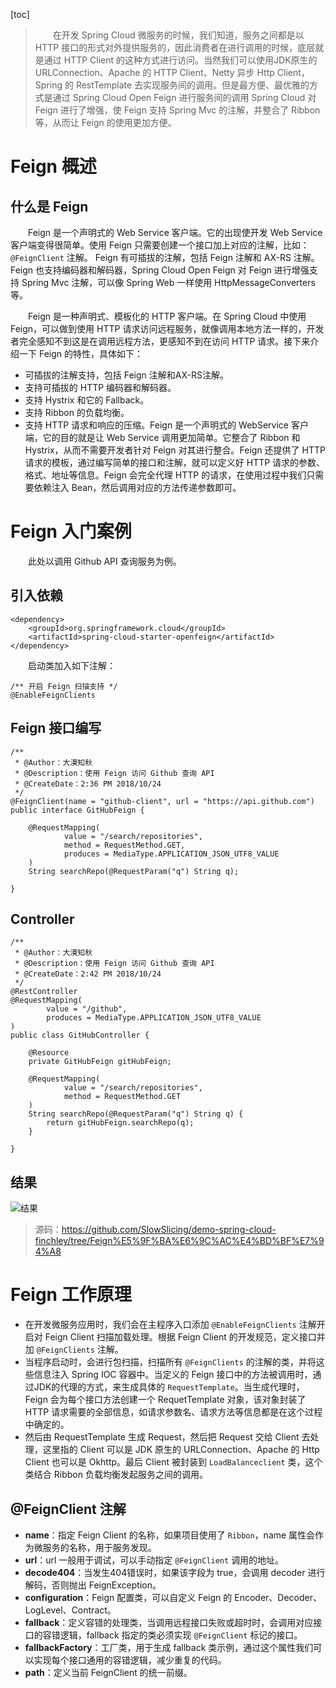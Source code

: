 [toc]

> 　　在开发 Spring Cloud 微服务的时候，我们知道，服务之间都是以 HTTP 接口的形式对外提供服务的，因此消费者在进行调用的时候，底层就是通过 HTTP Client 的这种方式进行访问。当然我们可以使用JDK原生的 URLConnection、Apache 的 HTTP Client、Netty 异步 Http Client，Spring 的 RestTemplate 去实现服务间的调用。但是最方便、最优雅的方式是通过 Spring Cloud Open Feign 进行服务间的调用 Spring Cloud 对 Feign 进行了增强，使 Feign 支持 Spring Mvc 的注解，并整合了 Ribbon 等，从而让 Feign 的使用更加方便。

# Feign 概述

## 什么是 Feign

　　Feign 是一个声明式的 Web Service 客户端。它的出现使开发 Web Service 客户端变得很简单。使用 Feign 只需要创建一个接口加上对应的注解，比如：`@FeignClient` 注解。 Feign 有可插拔的注解，包括 Feign 注解和 AX-RS 注解。Feign 也支持编码器和解码器，Spring Cloud Open Feign 对 Feign 进行增强支持 Spring Mvc 注解，可以像 Spring Web 一样使用 HttpMessageConverters 等。

　　Feign 是一种声明式、模板化的 HTTP 客户端。在 Spring Cloud 中使用 Feign，可以做到使用 HTTP 请求访问远程服务，就像调用本地方法一样的，开发者完全感知不到这是在调用远程方法，更感知不到在访问 HTTP 请求。接下来介绍一下 Feign 的特性，具体如下：

* 可插拔的注解支持，包括 Feign 注解和AX-RS注解。
* 支持可插拔的 HTTP 编码器和解码器。
* 支持 Hystrix 和它的 Fallback。
* 支持 Ribbon 的负载均衡。
* 支持 HTTP 请求和响应的压缩。Feign 是一个声明式的 WebService 客户端，它的目的就是让 Web Service 调用更加简单。它整合了 Ribbon 和 Hystrix，从而不需要开发者针对 Feign 对其进行整合。Feign 还提供了 HTTP 请求的模板，通过编写简单的接口和注解，就可以定义好 HTTP 请求的参数、格式、地址等信息。Feign 会完全代理 HTTP 的请求，在使用过程中我们只需要依赖注入 Bean，然后调用对应的方法传递参数即可。

# Feign 入门案例

　　此处以调用 Github API 查询服务为例。

## 引入依赖

```
<dependency>
    <groupId>org.springframework.cloud</groupId>
    <artifactId>spring-cloud-starter-openfeign</artifactId>
</dependency>
```

　　启动类加入如下注解：

```
/** 开启 Feign 扫描支持 */
@EnableFeignClients 
```

## Feign 接口编写

```
/**
 * @Author：大漠知秋
 * @Description：使用 Feign 访问 Github 查询 API
 * @CreateDate：2:36 PM 2018/10/24
 */
@FeignClient(name = "github-client", url = "https://api.github.com")
public interface GitHubFeign {

    @RequestMapping(
            value = "/search/repositories",
            method = RequestMethod.GET,
            produces = MediaType.APPLICATION_JSON_UTF8_VALUE
    )
    String searchRepo(@RequestParam("q") String q);

}
```

## Controller

```
/**
 * @Author：大漠知秋
 * @Description：使用 Feign 访问 Github 查询 API
 * @CreateDate：2:42 PM 2018/10/24
 */
@RestController
@RequestMapping(
        value = "/github",
        produces = MediaType.APPLICATION_JSON_UTF8_VALUE
)
public class GitHubController {

    @Resource
    private GitHubFeign gitHubFeign;

    @RequestMapping(
            value = "/search/repositories",
            method = RequestMethod.GET
    )
    String searchRepo(@RequestParam("q") String q) {
        return gitHubFeign.searchRepo(q);
    }

}
```

## 结果

![结果](http://img.lynchj.com/d555fc8f695041509702412a302de106.png)

> 源码：https://github.com/SlowSlicing/demo-spring-cloud-finchley/tree/Feign%E5%9F%BA%E6%9C%AC%E4%BD%BF%E7%94%A8

# Feign 工作原理

* 在开发微服务应用时，我们会在主程序入口添加 `@EnableFeignClients` 注解开启对 Feign Client 扫描加载处理。根据 Feign Client 的开发规范，定义接口并加 `@FeignClients` 注解。
* 当程序启动时，会进行包扫描，扫描所有 `@FeignClients` 的注解的类，并将这些信息注入 Spring IOC 容器中。当定义的 Feign 接口中的方法被调用时，通过JDK的代理的方式，来生成具体的 `RequestTemplate`。当生成代理时，Feign 会为每个接口方法创建一个 RequetTemplate 对象，该对象封装了 HTTP 请求需要的全部信息，如请求参数名、请求方法等信息都是在这个过程中确定的。
* 然后由 RequestTemplate 生成 Request，然后把 Request 交给 Client 去处理，这里指的 Client 可以是 JDK 原生的 URLConnection、Apache 的 Http Client 也可以是 Okhttp。最后 Client 被封装到 `LoadBalanceclient` 类，这个类结合 Ribbon 负载均衡发起服务之间的调用。

## @FeignClient 注解

* **name**：指定 Feign Client 的名称，如果项目使用了 `Ribbon`，name 属性会作为微服务的名称，用于服务发现。
* **url**：url 一般用于调试，可以手动指定 `@FeignClient` 调用的地址。
* **decode404**：当发生404错误时，如果该字段为 true，会调用 decoder 进行解码，否则抛出 FeignException。
* **configuration**：Feign 配置类，可以自定义 Feign 的 Encoder、Decoder、LogLevel、Contract。
* **fallback**：定义容错的处理类，当调用远程接口失败或超时时，会调用对应接口的容错逻辑，fallback 指定的类必须实现 `@FeignClient` 标记的接口。
* **fallbackFactory**：工厂类，用于生成 fallback 类示例，通过这个属性我们可以实现每个接口通用的容错逻辑，减少重复的代码。
* **path**：定义当前 FeignClient 的统一前缀。


